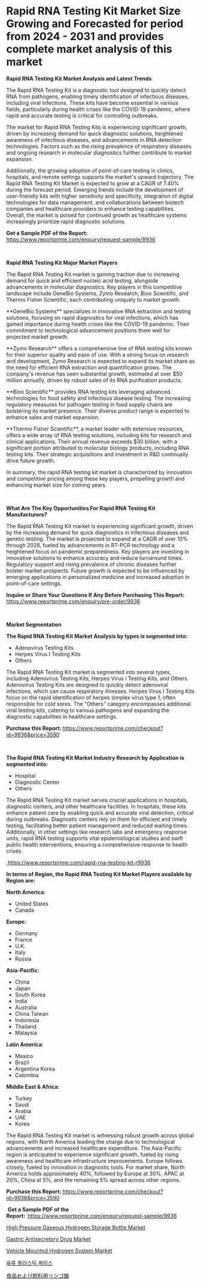 <p><h1>Rapid RNA Testing Kit Market Size Growing and Forecasted for period from 2024 - 2031 and provides complete market analysis of this market</h1></p><p><strong>Rapid RNA Testing Kit Market Analysis and Latest Trends</strong></p>
<p><p>The Rapid RNA Testing Kit is a diagnostic tool designed to quickly detect RNA from pathogens, enabling timely identification of infectious diseases, including viral infections. These kits have become essential in various fields, particularly during health crises like the COVID-19 pandemic, where rapid and accurate testing is critical for controlling outbreaks. </p><p>The market for Rapid RNA Testing Kits is experiencing significant growth, driven by increasing demand for quick diagnostic solutions, heightened awareness of infectious diseases, and advancements in RNA detection technologies. Factors such as the rising prevalence of respiratory diseases and ongoing research in molecular diagnostics further contribute to market expansion.</p><p>Additionally, the growing adoption of point-of-care testing in clinics, hospitals, and remote settings supports the market's upward trajectory. The Rapid RNA Testing Kit Market is expected to grow at a CAGR of 7.40% during the forecast period. Emerging trends include the development of user-friendly kits with higher sensitivity and specificity, integration of digital technologies for data management, and collaborations between biotech companies and healthcare providers to enhance testing capabilities. Overall, the market is poised for continued growth as healthcare systems increasingly prioritize rapid diagnostic solutions.</p></p>
<p><strong>Get a Sample PDF of the Report:&nbsp;</strong> <a href="https://www.reportprime.com/enquiry/request-sample/9936">https://www.reportprime.com/enquiry/request-sample/9936</a></p>
<p>&nbsp;</p>
<p><strong>Rapid RNA Testing Kit Major Market Players</strong></p>
<p><p>The Rapid RNA Testing Kit market is gaining traction due to increasing demand for quick and efficient nucleic acid testing, alongside advancements in molecular diagnostics. Key players in this competitive landscape include GeneBio Systems, Zymo Research, Bioo Scientific, and Thermo Fisher Scientific, each contributing uniquely to market growth.</p><p>**GeneBio Systems** specializes in innovative RNA extraction and testing solutions, focusing on rapid diagnostics for viral infections, which has gained importance during health crises like the COVID-19 pandemic. Their commitment to technological advancement positions them well for projected market growth.</p><p>**Zymo Research** offers a comprehensive line of RNA testing kits known for their superior quality and ease of use. With a strong focus on research and development, Zymo Research is expected to expand its market share as the need for efficient RNA extraction and quantification grows. The company's revenue has seen substantial growth, estimated at over $50 million annually, driven by robust sales of its RNA purification products.</p><p>**Bioo Scientific** provides RNA testing kits leveraging advanced technologies for food safety and infectious disease testing. The increasing regulatory measures for pathogen testing in food supply chains are bolstering its market presence. Their diverse product range is expected to enhance sales and market expansion.</p><p>**Thermo Fisher Scientific**, a market leader with extensive resources, offers a wide array of RNA testing solutions, including kits for research and clinical applications. Their annual revenue exceeds $30 billion, with a significant portion attributed to molecular biology products, including RNA testing kits. Their strategic acquisitions and investment in R&D continually drive future growth.</p><p>In summary, the rapid RNA testing kit market is characterized by innovation and competitive pricing among these key players, propelling growth and enhancing market size for coming years.</p></p>
<p>&nbsp;</p>
<p><strong>What Are The Key Opportunities For Rapid RNA Testing Kit Manufacturers?</strong></p>
<p><p>The Rapid RNA Testing Kit market is experiencing significant growth, driven by the increasing demand for quick diagnostics in infectious diseases and genetic testing. The market is projected to expand at a CAGR of over 10% through 2028, fueled by advancements in RT-PCR technology and a heightened focus on pandemic preparedness. Key players are investing in innovative solutions to enhance accuracy and reduce turnaround times. Regulatory support and rising prevalence of chronic diseases further bolster market prospects. Future growth is expected to be influenced by emerging applications in personalized medicine and increased adoption in point-of-care settings.</p></p>
<p><strong>Inquire or Share Your Questions If Any Before Purchasing This Report:</strong> <a href="https://www.reportprime.com/enquiry/pre-order/9936">https://www.reportprime.com/enquiry/pre-order/9936</a></p>
<p>&nbsp;</p>
<p><strong>Market Segmentation</strong></p>
<p><strong>The Rapid RNA Testing Kit Market Analysis by types is segmented into:</strong></p>
<p><ul><li>Adenovirus Testing Kits</li><li>Herpes Virus I Testing Kits</li><li>Others</li></ul></p>
<p><p>The Rapid RNA Testing Kit market is segmented into several types, including Adenovirus Testing Kits, Herpes Virus I Testing Kits, and Others. Adenovirus Testing Kits are designed to quickly detect adenoviral infections, which can cause respiratory illnesses. Herpes Virus I Testing Kits focus on the rapid identification of herpes simplex virus type 1, often responsible for cold sores. The "Others" category encompasses additional viral testing kits, catering to various pathogens and expanding the diagnostic capabilities in healthcare settings.</p></p>
<p><strong>Purchase this Report:&nbsp;</strong><a href="https://www.reportprime.com/checkout?id=9936&price=3590">https://www.reportprime.com/checkout?id=9936&price=3590</a></p>
<p>&nbsp;</p>
<p><strong>The Rapid RNA Testing Kit Market Industry Research by Application is segmented into:</strong></p>
<p><ul><li>Hospital</li><li>Diagnostic Center</li><li>Others</li></ul></p>
<p><p>The Rapid RNA Testing Kit market serves crucial applications in hospitals, diagnostic centers, and other healthcare facilities. In hospitals, these kits enhance patient care by enabling quick and accurate viral detection, critical during outbreaks. Diagnostic centers rely on them for efficient and timely testing, facilitating better patient management and reduced waiting times. Additionally, in other settings like research labs and emergency response units, rapid RNA testing supports vital epidemiological studies and swift public health interventions, ensuring a comprehensive response to health crises.</p></p>
<p><a href="https://www.reportprime.com/rapid-rna-testing-kit-r9936">&nbsp;https://www.reportprime.com/rapid-rna-testing-kit-r9936</a></p>
<p><strong>In terms of Region, the Rapid RNA Testing Kit Market Players available by Region are:</strong></p>
<p>
    <p> <strong> North America: </strong>
        <ul>
            <li>United States</li>
            <li>Canada</li>
        </ul>
        </p> 
    <p> <strong> Europe: </strong>
        <ul>
            <li>Germany</li>
            <li>France</li>
            <li>U.K.</li>
            <li>Italy</li>
            <li>Russia</li>
        </ul>
        </p> 
    <p> <strong> Asia-Pacific: </strong>
        <ul>
            <li>China</li>
            <li>Japan</li>
            <li>South Korea</li>
            <li>India</li>
            <li>Australia</li>
            <li>China Taiwan</li>
            <li>Indonesia</li>
            <li>Thailand</li>
            <li>Malaysia</li>
        </ul>
        </p> 
    <p> <strong> Latin America: </strong>
        <ul>
            <li>Mexico</li>
            <li>Brazil</li>
            <li>Argentina Korea</li>
            <li>Colombia</li>
        </ul>
        </p> 
    <p> <strong> Middle East & Africa: </strong>
        <ul>
            <li>Turkey</li>
            <li>Saudi</li>
            <li>Arabia</li>
            <li>UAE</li>
            <li>Korea</li>
        </ul>
    </p>
    </p>
<p><p>The Rapid RNA Testing Kit market is witnessing robust growth across global regions, with North America leading the charge due to technological advancements and increased healthcare expenditure. The Asia-Pacific region is anticipated to experience significant growth, fueled by rising awareness and healthcare infrastructure improvements. Europe follows closely, fueled by innovation in diagnostic tools. For market share, North America holds approximately 40%, followed by Europe at 30%, APAC at 20%, China at 5%, and the remaining 5% spread across other regions.</p></p>
<p><strong>Purchase this Report: </strong><a href="https://www.reportprime.com/checkout?id=9936&price=3590">https://www.reportprime.com/checkout?id=9936&price=3590</a></p>
<p>&nbsp;<strong>Get a Sample PDF of the Report:&nbsp;&nbsp;</strong><a href="https://www.reportprime.com/enquiry/request-sample/9936">https://www.reportprime.com/enquiry/request-sample/9936</a></p>
<p><strong></strong></p>
<p><p><a href="https://issuu.com/reportprime-2/docs/high-pressure-gaseous-hydrogen-stor_63cf7cedc17c00">High Pressure Gaseous Hydrogen Storage Bottle Market</a></p><p><a href="https://medium.com/@audieyost/the-gastric-antisecretory-drug-market-decisions-are-mostly-driven-by-resource-optimization-and-c538499cb4e8">Gastric Antisecretory Drug Market</a></p><p><a href="https://issuu.com/reportprime-2/docs/vehicle-mounted-hydrogen-system-mar_d4d4217932e329">Vehicle Mounted Hydrogen System Market</a></p><p><a href="https://medium.com/@avaoneill70/meat-plastic-casing-market-%EC%9D%98-%EA%B8%80%EB%A1%9C%EB%B2%8C-%EC%8B%9C%EC%9E%A5-%EA%B0%9C%EC%9A%94%EB%8A%94-%EC%A0%84-%EC%84%B8%EA%B3%84-%EB%B0%8F-%EC%A3%BC%EC%9A%94-%EC%8B%9C%EC%9E%A5%EC%9D%98-%EC%82%B0%EC%97%85%EC%97%90-%EC%98%81%ED%96%A5%EC%9D%84-%EB%AF%B8%EC%B9%98%EB%8A%94-%EC%A3%BC%EC%9A%94-%ED%8A%B8%EB%A0%8C%EB%93%9C%EC%97%90-%EB%8C%80%ED%95%9C-%EB%8F%85%ED%8A%B9%ED%95%9C-%EA%B4%80%EC%A0%90%EC%9D%84-%EC%A0%9C%EA%B3%B5%ED%95%A9%EB%8B%88%EB%8B%A4-55fe4f31107e">육류 플라스틱 케이스</a></p><p><a href="https://medium.com/@harperhe4e26/malic-acid-for-food-beverage-market-%E3%81%AE%E3%82%B0%E3%83%AD%E3%83%BC%E3%83%90%E3%83%AB%E5%B8%82%E5%A0%B4%E6%A6%82%E8%A6%81%E3%81%AF-%E4%B8%96%E7%95%8C%E3%81%8A%E3%82%88%E3%81%B3%E4%B8%BB%E8%A6%81%E5%B8%82%E5%A0%B4%E3%81%AB%E3%81%8A%E3%81%91%E3%82%8B%E6%A5%AD%E7%95%8C%E3%81%AB%E5%BD%B1%E9%9F%BF%E3%82%92%E4%B8%8E%E3%81%88%E3%82%8B%E4%B8%BB%E8%A6%81%E3%81%AA%E3%83%88%E3%83%AC%E3%83%B3%E3%83%89%E3%81%AB%E3%81%A4%E3%81%84%E3%81%A6-%E7%8B%AC%E8%87%AA%E3%81%AE%E8%A6%96%E7%82%B9%E3%82%92%E6%8F%90%E4%BE%9B%E3%81%97%E3%81%BE%E3%81%99-f94c16b4b7ec">食品および飲料用リンゴ酸</a></p></p>